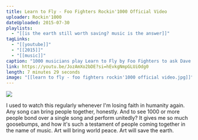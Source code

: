 ```yaml
---
title: Learn to Fly - Foo Fighters Rockin'1000 Official Video
uploader: Rockin'1000
dateUploaded: 2015-07-30
playlists:
  - "[[is the earth still worth saving? music is the answer]]"
tagLinks:
  - "[[youtube]]"
  - "[[2015]]"
  - "[[music]]"
caption: "1000 musicians play Learn to Fly by Foo Fighters to ask Dave Grohl to come and play in Cesena, Italy. This's the beginning of the Biggest Rock Band on Earth: follow us to join our live concerts around the world and play with the Thousand as a musician."
link: https://youtu.be/JozAmXo2bDE?si=hEvkgNmpGLUiOdg0
length: 7 minutes 29 seconds
image: "[[learn to fly - foo fighters rockin'1000 official video.jpg]]"
---
```

![](https://m.youtube.com/watch?v=JozAmXo2bDE)

I used to watch this regularly whenever I'm losing faith in humanity again. Any song can bring people together, honestly. And to see 1000 or more people bond over a single song and perform unitedly? It gives me so much goosebumps, and how it's such a testament of people coming together in the name of music. Art will bring world peace. Art will save the earth. 